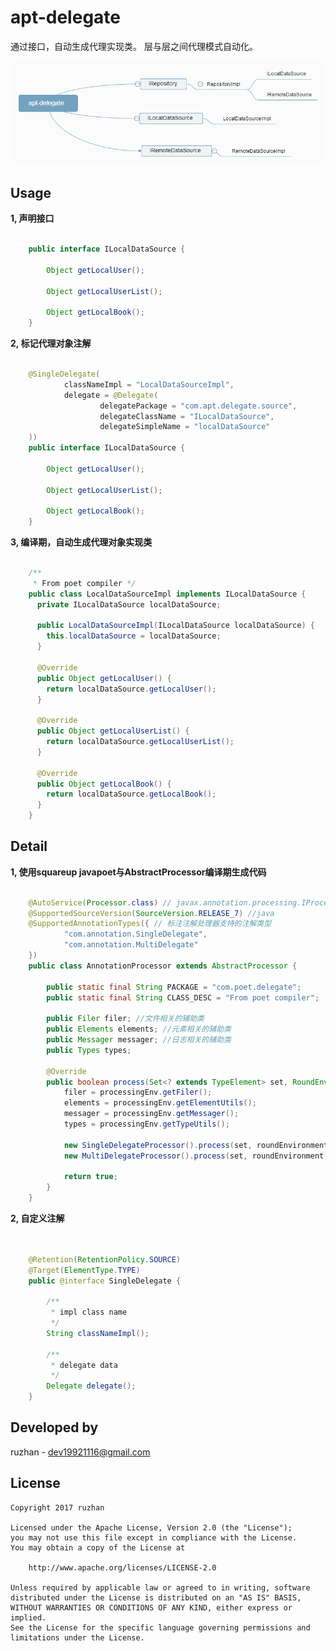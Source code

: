 
apt-delegate
===============



通过接口，自动生成代理实现类。 层与层之间代理模式自动化。



![](https://github.com/ruzhan123/apt-delegate/raw/master/gif/apt-delegate.png)




Usage
-----


**1, 声明接口**

```java

	public interface ILocalDataSource {
	
	    Object getLocalUser();
	
	    Object getLocalUserList();
	
	    Object getLocalBook();
	}
```

**2, 标记代理对象注解**

```java

	@SingleDelegate(
	        classNameImpl = "LocalDataSourceImpl",
	        delegate = @Delegate(
	                delegatePackage = "com.apt.delegate.source",
	                delegateClassName = "ILocalDataSource",
	                delegateSimpleName = "localDataSource"
	))
	public interface ILocalDataSource {
	
	    Object getLocalUser();
	
	    Object getLocalUserList();
	
	    Object getLocalBook();
	}
```

**3,  编译期，自动生成代理对象实现类**

```java

	/**
	 * From poet compiler */
	public class LocalDataSourceImpl implements ILocalDataSource {
	  private ILocalDataSource localDataSource;
	
	  public LocalDataSourceImpl(ILocalDataSource localDataSource) {
	    this.localDataSource = localDataSource;
	  }
	
	  @Override
	  public Object getLocalUser() {
	    return localDataSource.getLocalUser();
	  }
	
	  @Override
	  public Object getLocalUserList() {
	    return localDataSource.getLocalUserList();
	  }
	
	  @Override
	  public Object getLocalBook() {
	    return localDataSource.getLocalBook();
	  }
	}
```

Detail
------

**1, 使用squareup javapoet与AbstractProcessor编译期生成代码**

```java

	@AutoService(Processor.class) // javax.annotation.processing.IProcessor
	@SupportedSourceVersion(SourceVersion.RELEASE_7) //java
	@SupportedAnnotationTypes({ // 标注注解处理器支持的注解类型
	        "com.annotation.SingleDelegate",
	        "com.annotation.MultiDelegate"
	})
	public class AnnotationProcessor extends AbstractProcessor {
	
	    public static final String PACKAGE = "com.poet.delegate";
	    public static final String CLASS_DESC = "From poet compiler";
	
	    public Filer filer; //文件相关的辅助类
	    public Elements elements; //元素相关的辅助类
	    public Messager messager; //日志相关的辅助类
	    public Types types;
	
	    @Override
	    public boolean process(Set<? extends TypeElement> set, RoundEnvironment roundEnvironment) {
	        filer = processingEnv.getFiler();
	        elements = processingEnv.getElementUtils();
	        messager = processingEnv.getMessager();
	        types = processingEnv.getTypeUtils();
	
	        new SingleDelegateProcessor().process(set, roundEnvironment, this);
	        new MultiDelegateProcessor().process(set, roundEnvironment, this);
	
	        return true;
	    }
	}

```

**2, 自定义注解**



```java


	@Retention(RetentionPolicy.SOURCE)
	@Target(ElementType.TYPE)
	public @interface SingleDelegate {
	
	    /**
	     * impl class name
	     */
	    String classNameImpl();
	
	    /**
	     * delegate data
	     */
	    Delegate delegate();
	}

```

Developed by
-------

 ruzhan - <a href='javascript:'>dev19921116@gmail.com</a>



License
-------

    Copyright 2017 ruzhan

    Licensed under the Apache License, Version 2.0 (the "License");
    you may not use this file except in compliance with the License.
    You may obtain a copy of the License at
    
        http://www.apache.org/licenses/LICENSE-2.0
    
    Unless required by applicable law or agreed to in writing, software
    distributed under the License is distributed on an "AS IS" BASIS,
    WITHOUT WARRANTIES OR CONDITIONS OF ANY KIND, either express or implied.
    See the License for the specific language governing permissions and
    limitations under the License.
